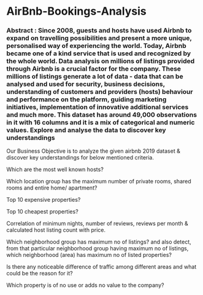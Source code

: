 # AirBnb-Bookings-Analysis

### Abstract : Since 2008, guests and hosts have used Airbnb to expand on travelling possibilities and present a more unique, personalised way of experiencing the world. Today, Airbnb became one of a kind service that is used and recognized by the whole world. Data analysis on millions of listings provided through Airbnb is a crucial factor for the company. These millions of listings generate a lot of data - data that can be analysed and used for security, business decisions, understanding of customers and providers (hosts) behaviour and performance on the platform, guiding marketing initiatives, implementation of innovative additional services and much more. This dataset has around 49,000 observations in it with 16 columns and it is a mix of categorical and numeric values. Explore and analyse the data to discover key understandings

Our Business Objective is to analyze the given airbnb 2019 dataset & discover key understandings for below mentioned criteria.

Which are the most well known hosts?

Which location group has the maximum number of private rooms, shared rooms and entire home/ apartment?

Top 10 expensive properties?

Top 10 cheapest properties?

Correlation of minimum nights, number of reviews, reviews per month & calculated host listing count with price.

Which neighborhood group has maximum no of listings? and also detect, from that particular neighborhood group having maximum no of listings, which neighborhood (area) has maximum no of listed properties?

Is there any noticeable difference of traffic among different areas and what could be the reason for it?

Which property is of no use or adds no value to the company?
